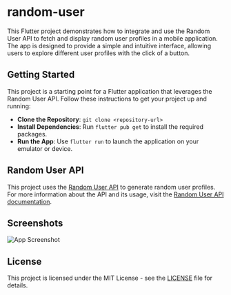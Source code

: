 # random-user

This Flutter project demonstrates how to integrate and use the Random User API to fetch and display random user profiles in a mobile application. The app is designed to provide a simple and intuitive interface, allowing users to explore different user profiles with the click of a button.

## Getting Started

This project is a starting point for a Flutter application that leverages the Random User API. Follow these instructions to get your project up and running:

- **Clone the Repository**: `git clone <repository-url>`
- **Install Dependencies**: Run `flutter pub get` to install the required packages.
- **Run the App**: Use `flutter run` to launch the application on your emulator or device.

## Random User API

This project uses the [Random User API](https://randomuser.me/) to generate random user profiles. For more information about the API and its usage, visit the [Random User API documentation](https://randomuser.me/documentation).

## Screenshots

![App Screenshot](https://i.imgur.com/gm3r0yA.jpeg)

## License

This project is licensed under the MIT License - see the [LICENSE](LICENSE) file for details.
